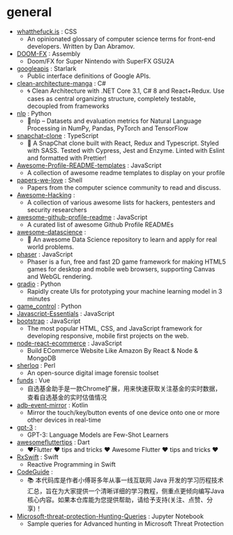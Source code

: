 # general
- [whatthefuck.is](https://github.com/gaearon/whatthefuck.is) : CSS
  - An opinionated glossary of computer science terms for front-end developers. Written by Dan Abramov.
- [DOOM-FX](https://github.com/RandalLinden/DOOM-FX) : Assembly
  - Doom/FX for Super Nintendo with SuperFX GSU2A
- [googleapis](https://github.com/googleapis/googleapis) : Starlark
  - Public interface definitions of Google APIs.
- [clean-architecture-manga](https://github.com/ivanpaulovich/clean-architecture-manga) : C#
  - 🌀 Clean Architecture with .NET Core 3.1, C# 8 and React+Redux. Use cases as central organizing structure, completely testable, decoupled from frameworks
- [nlp](https://github.com/huggingface/nlp) : Python
  - 🤗nlp – Datasets and evaluation metrics for Natural Language Processing in NumPy, Pandas, PyTorch and TensorFlow
- [snapchat-clone](https://github.com/TowhidKashem/snapchat-clone) : TypeScript
  - 👻 A SnapChat clone built with React, Redux and Typescript. Styled with SASS. Tested with Cypress, Jest and Enzyme. Linted with Eslint and formatted with Prettier!
- [Awesome-Profile-README-templates](https://github.com/kautukkundan/Awesome-Profile-README-templates) : JavaScript
  - A collection of awesome readme templates to display on your profile
- [papers-we-love](https://github.com/papers-we-love/papers-we-love) : Shell
  - Papers from the computer science community to read and discuss.
- [Awesome-Hacking](https://github.com/Hack-with-Github/Awesome-Hacking) : 
  - A collection of various awesome lists for hackers, pentesters and security researchers
- [awesome-github-profile-readme](https://github.com/abhisheknaiidu/awesome-github-profile-readme) : JavaScript
  - A curated list of awesome Github Profile READMEs
- [awesome-datascience](https://github.com/academic/awesome-datascience) : 
  - 📝 An awesome Data Science repository to learn and apply for real world problems.
- [phaser](https://github.com/photonstorm/phaser) : JavaScript
  - Phaser is a fun, free and fast 2D game framework for making HTML5 games for desktop and mobile web browsers, supporting Canvas and WebGL rendering.
- [gradio](https://github.com/gradio-app/gradio) : Python
  - Rapidly create UIs for prototyping your machine learning model in 3 minutes
- [game_control](https://github.com/ChoudharyChanchal/game_control) : Python
- [Javascript-Essentials](https://github.com/LetsUpgrade/Javascript-Essentials) : JavaScript
- [bootstrap](https://github.com/twbs/bootstrap) : JavaScript
  - The most popular HTML, CSS, and JavaScript framework for developing responsive, mobile first projects on the web.
- [node-react-ecommerce](https://github.com/basir/node-react-ecommerce) : JavaScript
  - Build ECommerce Website Like Amazon By React & Node & MongoDB
- [sherloq](https://github.com/GuidoBartoli/sherloq) : Perl
  - An open-source digital image forensic toolset
- [funds](https://github.com/x2rr/funds) : Vue
  - 自选基金助手是一款Chrome扩展，用来快速获取关注基金的实时数据，查看自选基金的实时估值情况
- [adb-event-mirror](https://github.com/JakeWharton/adb-event-mirror) : Kotlin
  - Mirror the touch/key/button events of one device onto one or more other devices in real-time
- [gpt-3](https://github.com/openai/gpt-3) : 
  - GPT-3: Language Models are Few-Shot Learners
- [awesomefluttertips](https://github.com/erluxman/awesomefluttertips) : Dart
  - ❤️Flutter ❤️ tips and tricks ❤️ Awesome Flutter ❤️ tips and tricks ❤️
- [RxSwift](https://github.com/ReactiveX/RxSwift) : Swift
  - Reactive Programming in Swift
- [CodeGuide](https://github.com/fuzhengwei/CodeGuide) : 
  - 📚 本代码库是作者小傅哥多年从事一线互联网 Java 开发的学习历程技术汇总，旨在为大家提供一个清晰详细的学习教程，侧重点更倾向编写Java核心内容。如果本仓库能为您提供帮助，请给予支持(关注、点赞、分享)！
- [Microsoft-threat-protection-Hunting-Queries](https://github.com/microsoft/Microsoft-threat-protection-Hunting-Queries) : Jupyter Notebook
  - Sample queries for Advanced hunting in Microsoft Threat Protection
